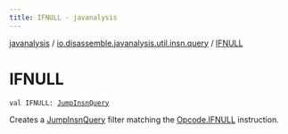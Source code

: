 ```yaml
---
title: IFNULL - javanalysis
---
```


[javanalysis](../index.html) / [io.disassemble.javanalysis.util.insn.query](index.html) / [IFNULL](./-i-f-n-u-l-l.html)

# IFNULL

`val IFNULL: `[`JumpInsnQuery`](-jump-insn-query/index.html)

Creates a [JumpInsnQuery](-jump-insn-query/index.html) filter matching the [Opcode.IFNULL](#) instruction.

